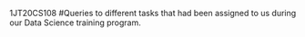 1JT20CS108
#Queries to different tasks that had been assigned to us during our Data Science training program.
